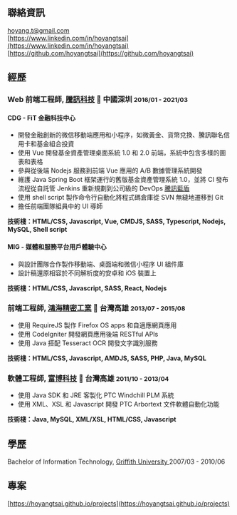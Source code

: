## 聯絡資訊

<i class="fas fa-envelope-square fa-lg"></i> [hoyang.t@gmail.com](mailto:hoyang.t@gmail.com)<br/>
<i class="fab fa-linkedin fa-lg"></i> [https://www.linkedin.com/in/hoyangtsai](https://www.linkedin.com/in/hoyangtsai)<br/>
<i class="fab fa-github-square fa-lg"></i> [https://github.com/hoyangtsai](https://github.com/hoyangtsai)<br/>

## 經歷

### Web 前端工程師, <a href="https://www.tencent.com" target="_blank">騰訊科技</a> 📍 中國深圳 <small><time class="term">2016/01 - 2021/03</time></small>

#### CDG - FiT 金融科技中心

- 開發金融創新的微信移動端應用和小程序，如微黃金、貨幣兌換、騰訊聯名信用卡和基金組合投資
- 使用 Vue 開發基金資產管理桌面系統 1.0 和 2.0 前端，系統中包含多樣的圖表和表格
- 參與從後端 Nodejs 服務到前端 Vue 應用的 A/B 數據管理系統開發
- 維護 Java Spring Boot 框架運行的舊版基金資產管理系統 1.0，並將 CI 發布流程從自託管 Jenkins 重新規劃到公司級的 DevOps [騰訊藍盾](https://github.com/Tencent/bk-ci)
- 使用 shell script 製作命令行自動化將程式碼倉庫從 SVN 無縫地遷移到 Git
- 擔任前端團隊組員中的 UI 導師

<b>技術棧：HTML/CSS, Javascript, Vue, CMDJS, SASS, Typescript, Nodejs, MySQL, Shell script</b>

#### MIG - 媒體和服務平台用戶體驗中心

- 與設計團隊合作製作移動端、桌面端和微信小程序 UI 組件庫
- 設計稿還原相容於不同解析度的安卓和 iOS 裝置上

<b>技術棧：HTML/CSS, Javascript, SASS, React, Nodejs</b>

### 前端工程師, <a href="https://www.foxconn.com" target="_blank">鴻海精密工業</a> 📍 台灣高雄 <small><time class="term">2013/07 - 2015/08</time></small>

- 使用 RequireJS 製作 Firefox OS apps 和自適應網頁應用
- 使用 CodeIgniter 開發網頁應用後端 RESTful APIs
- 使用 Java 搭配 Tesseract OCR 開發文字識別服務

<b>技術棧：HTML/CSS, Javascript, AMDJS, SASS, PHP, Java, MySQL</b>

### 軟體工程師, <a href="http://www.hismax.com.tw" target="_blank">富博科技</a> 📍 台灣高雄 <small><time class="term">2011/10 - 2013/04</time></small>

- 使用 Java SDK 和 JRE 客製化 PTC Windchill PLM 系統
- 使用 XML、XSL 和 Javascript 開發 PTC Arbortext 文件軟體自動化功能

<b>技術棧：Java, MySQL, XML/XSL, HTML/CSS, Javascript</b>

## 學歷

<i class="fas fa-graduation-cap fa-log"></i> Bachelor of Information Technology, <a href="https://www.griffith.edu.au" target="_blank">Griffith University </a> <time class="term">2007/03 - 2010/06</time>

## 專案

[https://hoyangtsai.github.io/projects](https://hoyangtsai.github.io/projects)
